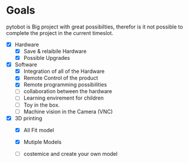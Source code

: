 # Goals

pytobot is Big project with great possibilties, therefor is it not possible to complete the project in the current timeslot. 

* [x] Hardware
  * [x] Save & relaibile Hardware
  * [x] Possible Upgrades
* [x] Software
  * [x] Integration of all of the Hardware
  * [x] Remote Control of the product
  * [x] Remote programming possibilities 
  * [ ] collaboration between the hardware
  * [ ] Learning envirement for children
  * [ ] Toy in the box. 
  * [ ] Machine vision in the Camera \(VNC\)
* [x] 3D printing
  * [x] All Fit model 
  * [x] Mutiple Models
  * [ ] costemice and create your own model

